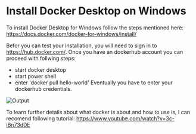 # Install Docker Desktop on Windows
To install Docker Desktop for Windows follow the steps mentioned here: https://docs.docker.com/docker-for-windows/install/

Befor you can test your installation, you will need to sign in to https://hub.docker.com/. Once you have an dockerhub account you can proceed with follwing steps:

- start docker desktop
- start power shell
- enter 'docker pull hello-world'
Eventually you have to enter your dockerhub credentials.

![Output](https://github.com/atillakati/sw_developer_2020_Atilla/blob/main/docs/mongodb-service/helloWorld.png)

To learn further details about what docker is about and how to use is, I can recomend following tutorial: https://www.youtube.com/watch?v=3c-iBn73dDE
